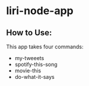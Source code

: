 # liri-node-app

## How to Use:

This app takes four commands:
- my-tweeets
- spotify-this-song
- movie-this
- do-what-it-says
